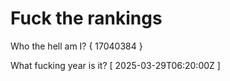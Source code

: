 # Fuck the rankings

Who the hell am I?
{ 17040384 }

What fucking year is it?
[ 2025-03-29T06:20:00Z ]
